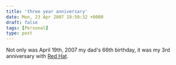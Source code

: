 ```yaml
---
title: 'three year anniversary'
date: Mon, 23 Apr 2007 19:50:32 +0000
draft: false
tags: [Personal]
type: post
---
```


Not only was April 19th, 2007 my dad's 66th birthday, it was my 3rd anniversary with [Red Hat](http://rhn.redhat.com).